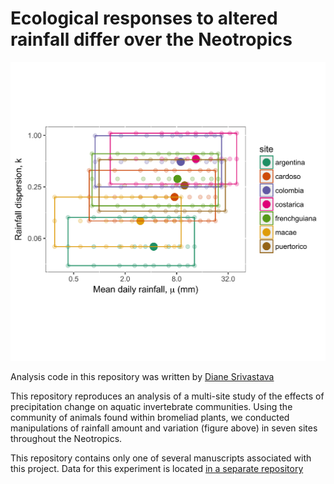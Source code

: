 # Ecological responses to altered rainfall differ over the Neotropics

![](figure/ExperimentalSetup_brewer.png)

Analysis code in this repository was written by [Diane Srivastava](mailto:srivast@zoology.ubc.ca)

This repository reproduces an analysis of a multi-site study of the effects of precipitation change on aquatic invertebrate communities. Using the community of animals found within bromeliad plants, we conducted manipulations of rainfall amount and variation (figure above) in seven sites throughout the Neotropics.

This repository contains only one of several manuscripts associated with this project. Data for this experiment is located [in a separate repository](https://github.com/SrivastavaLab/00_BWGrainfall_data)